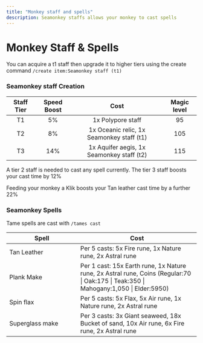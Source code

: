 ```yaml
---
title: "Monkey staff and spells"
description: Seamonkey staffs allows your monkey to cast spells
---
```


# Monkey Staff & Spells

You can acquire a t1 staff then upgrade it to higher tiers using the create command `/create item:Seamonkey staff (t1)`

### Seamonkey staff Creation

<table data-full-width="false"><thead><tr><th align="center">Staff Tier</th><th align="center">Speed Boost</th><th align="center">Cost</th><th align="center">Magic level</th></tr></thead><tbody><tr><td align="center">T1</td><td align="center">5%</td><td align="center">1x Polypore staff</td><td align="center">95</td></tr><tr><td align="center">T2</td><td align="center">8%</td><td align="center">1x Oceanic relic, 1x Seamonkey staff (t1)</td><td align="center">105</td></tr><tr><td align="center">T3</td><td align="center">14%</td><td align="center">1x Aquifer aegis, 1x Seamonkey staff (t2)</td><td align="center">115</td></tr></tbody></table>

A tier 2 staff is needed to cast any spell currently. The tier 3 staff boosts your cast time by 12%

Feeding your monkey a Klik boosts your Tan leather cast time by a further 22%

### Seamonkey Spells

Tame spells are cast with `/tames cast`

<table><thead><tr><th width="172">Spell</th><th>Cost</th></tr></thead><tbody><tr><td>Tan Leather</td><td>Per 5 casts: 5x Fire rune, 1x Nature rune, 2x Astral rune</td></tr><tr><td>Plank Make</td><td>Per 1 cast: 15x Earth rune, 1x Nature rune, 2x Astral rune, Coins (Regular:70 | Oak:175 | Teak:350 | Mahogany:1,050 | Elder:5950)</td></tr><tr><td>Spin flax</td><td>Per 5 casts: 5x Flax, 5x Air rune, 1x Nature rune, 2x Astral rune</td></tr><tr><td>Superglass make</td><td>Per 3 casts: 3x Giant seaweed, 18x Bucket of sand, 10x Air rune, 6x Fire rune, 2x Astral rune</td></tr></tbody></table>

